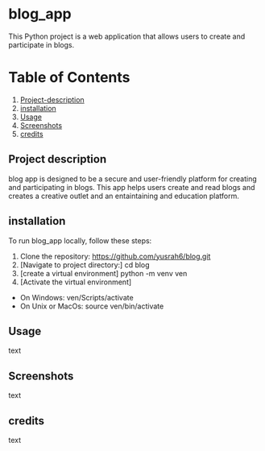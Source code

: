 # blog_app
This Python project is a web application that allows users to create and participate in blogs.

# Table of Contents

1. [Project-description](#Project-description)
2. [installation](#installation)
3. [Usage](#Usage)
4. [Screenshots](#Screenshots)
5. [credits](#credits)
## Project description
blog app is designed to be a secure and user-friendly platform for creating and participating in blogs. This app helps users create and read blogs and creates a creative outlet and an entaintaining and education platform. 
## installation
To run blog_app locally, follow these steps:
1. Clone the repository:
   https://github.com/yusrah6/blog.git
3. [Navigate to project directory:] cd blog
4. [create a virtual environment] python -m venv ven
5. [Activate the virtual environment]
* On Windows: ven/Scripts/activate
* On Unix or MacOs: source ven/bin/activate









## Usage
text

## Screenshots
text

## credits
text 

